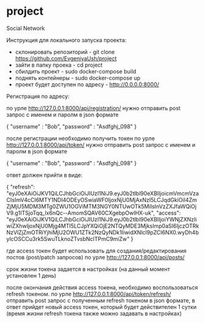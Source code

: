 # project
Social Network

Инструкция для локального запуска проекта:

- склонировать репозиторий - git clone https://github.com/EvgeniyaUsh/project
- зайти в папку проека - cd project
- сбилдить проект - sudo docker-compose build
- поднять контейнеры - sudo docker-compose up
- проект будет доступен по адресу - http://0.0.0.0:8000/

Регистрация по адресу:

по урле http://127.0.0.1:8000/api/registration/ нужно отправить post запрос с именем и паролм в json формате

{
"username" : "Bob",
"password" : "Asdfghj_098"
}

после регистрации необходимо получить токен по урле http://127.0.0.1:8000/api/token/ нужно отправить post запрос с именем и паролм в json формате

{
"username" : "Bob",
"password" : "Asdfghj_098"
}

ответ должен прийти в виде:

{
    "refresh": "eyJ0eXAiOiJKV1QiLCJhbGciOiJIUzI1NiJ9.eyJ0b2tlbl90eXBlIjoicmVmcmVzaCIsImV4cCI6MTY1NDI4ODEyOSwiaWF0IjoxNjU0MjAxNzI5LCJqdGkiOiI4ZmZjMjU5MDM3MTg0ZWU1OGViMTM3NGY0NTUwOTk5MiIsInVzZXJfaWQiOjV9.g1ITSjoTqq_lx6nQc--AmomSQAV60CXgebpOwIHX-uk",
    "access": "eyJ0eXAiOiJKV1QiLCJhbGciOiJIUzI1NiJ9.eyJ0b2tlbl90eXBlIjoiYWNjZXNzIiwiZXhwIjoxNjU0Mjg4MTI5LCJpYXQiOjE2NTQyMDE3MjksImp0aSI6IjczOTRkNzVlZjZmOTRiYjhiMjU2OWU1ZTk2NzQyNDk1IiwidXNlcl9pZCI6NX0.wyDh4bylcOSCCu3rk5SwuTLknoZTvsbNclTPmC9miZw"
}

где access токен будет использовать для создания/редактирования постов (post/patch запросов) по урле http://127.0.0.1:8000/api/posts/

срок жизни токена задается в настройках (на данный момент установлен 1 день)

после окончания действия access токена, необходимо воспользоваться refresh токеном.
по урле http://127.0.0.1:8000/api/token/refresh/ отправить post запрос с полученным refresh токеном в json формате, в ответ прийдет новый access токен, который будет действителен 1 сутки (время жизни refresh токена также можно задавать в настройках)
